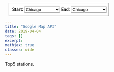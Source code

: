 ```yaml
---
title: "Google Map API"
date: 2019-04-04
tags: []
excerpt:
mathjax: true
classes: wide
---
```


Top5 stations.

<head>
  <script type="text/javascript" src="https://www.gstatic.com/charts/loader.js"></script>
  <script type="text/javascript">
    google.charts.load("current", {
      "packages":["map"],
      "mapsApiKey": "AIzaSyAB-pv1qhTq8z2GnUDOK9vJQyErovz2eEo"
  });
    google.charts.setOnLoadCallback(drawChart);
    function drawChart() {
      var data = google.visualization.arrayToDataTable([
        ['Lat', 'Long', 'Name'],
        [40.696823, -73.935390, 'Top 1'],
        [40.668947, -73.931834, 'Top 2'],
        [40.662563, -73.908905, 'Top 3'],
        [40.678914, -73.903900, 'Top 4'],
        [40.675401, -73.871903, 'Top 5']
      ]);
      var map = new google.visualization.Map(document.getElementById('map_div'));
      map.draw(data, {
        showTooltip: true,
        showInfoWindow: true,
        mapTypeId: 'satellite'
      });
    }
  </script>
</head>
<body>
  <div id="map_div" style="width: 800px; height: 600px"></div>
</body>






<head>
  <meta name="viewport" content="initial-scale=1.0, user-scalable=no">
  <meta charset="utf-8">
  <title>Directions Service</title>
  <style>
    #map {
      height: 425px;
    }
    #floating-panel {
      position: absolute;
      top: 10px;
      left: 25%;
      z-index: 5;
      background-color: #fff;
      padding: 5px;
      border: 1px solid #999;
      text-align: center;
      font-family: 'Roboto','sans-serif';
      line-height: 30px;
      padding-left: 10px;
    }
  </style>
</head>
<body>
  <div id="floating-panel">
  <b>Start: </b>
  <select id="start">
    <option value="chicago, il">Chicago</option>
    <option value="st louis, mo">St Louis</option>
    <option value="joplin, mo">Joplin, MO</option>
    <option value="oklahoma city, ok">Oklahoma City</option>
    <option value="amarillo, tx">Amarillo</option>
    <option value="gallup, nm">Gallup, NM</option>
    <option value="flagstaff, az">Flagstaff, AZ</option>
    <option value="winona, az">Winona</option>
    <option value="kingman, az">Kingman</option>
    <option value="barstow, ca">Barstow</option>
    <option value="san bernardino, ca">San Bernardino</option>
    <option value="los angeles, ca">Los Angeles</option>
  </select>
  <b>End: </b>
  <select id="end">
    <option value="chicago, il">Chicago</option>
    <option value="st louis, mo">St Louis</option>
    <option value="joplin, mo">Joplin, MO</option>
    <option value="oklahoma city, ok">Oklahoma City</option>
    <option value="amarillo, tx">Amarillo</option>
    <option value="gallup, nm">Gallup, NM</option>
    <option value="flagstaff, az">Flagstaff, AZ</option>
    <option value="winona, az">Winona</option>
    <option value="kingman, az">Kingman</option>
    <option value="barstow, ca">Barstow</option>
    <option value="san bernardino, ca">San Bernardino</option>
    <option value="los angeles, ca">Los Angeles</option>
  </select>
  </div>
  <div id="map"></div>
  <script>
    function initMap() {
      var directionsService = new google.maps.DirectionsService;
      var directionsDisplay = new google.maps.DirectionsRenderer;
      var map = new google.maps.Map(document.getElementById('map'), {
        zoom: 7,
        center: {lat: 41.85, lng: -87.65}
      });
      directionsDisplay.setMap(map);

      var onChangeHandler = function() {
        calculateAndDisplayRoute(directionsService, directionsDisplay);
      };
      document.getElementById('start').addEventListener('change', onChangeHandler);
      document.getElementById('end').addEventListener('change', onChangeHandler);
    }

    function calculateAndDisplayRoute(directionsService, directionsDisplay) {
      directionsService.route({
        origin: document.getElementById('start').value,
        destination: document.getElementById('end').value,
        travelMode: 'DRIVING'
      }, function(response, status) {
        if (status === 'OK') {
          directionsDisplay.setDirections(response);
        } else {
          window.alert('Directions request failed due to ' + status);
        }
      });
    }
  </script>
  <script async defer
  src="https://maps.googleapis.com/maps/api/js?key=AIzaSyAB-pv1qhTq8z2GnUDOK9vJQyErovz2eEo&callback=initMap">
  </script>
</body>

